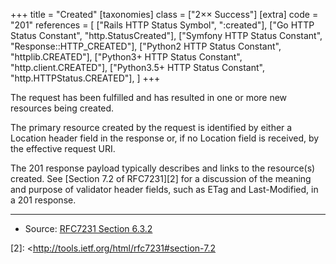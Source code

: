 +++
title = "Created"
[taxonomies]
class = ["2&times;&times; Success"]
[extra]
code = "201"
references = [
    ["Rails HTTP Status Symbol", ":created"],
    ["Go HTTP Status Constant", "http.StatusCreated"],
    ["Symfony HTTP Status Constant", "Response::HTTP_CREATED"],
    ["Python2 HTTP Status Constant", "httplib.CREATED"],
    ["Python3+ HTTP Status Constant", "http.client.CREATED"],
    ["Python3.5+ HTTP Status Constant", "http.HTTPStatus.CREATED"],
]
+++

The request has been fulfilled and has resulted in one or more new resources being created.

The primary resource created by the request is identified by either a Location header field in the response or, if no Location field is received, by the effective request URI.

The 201 response payload typically describes and links to the resource(s) created. See [Section 7.2 of RFC7231][2] for a discussion of the meaning and purpose of validator header fields, such as ETag and Last-Modified, in a 201 response.

---

* Source: [RFC7231 Section 6.3.2][1]

[1]: <http://tools.ietf.org/html/rfc7231#section-6.3.2>
[2]: <http://tools.ietf.org/html/rfc7231#section-7.2
